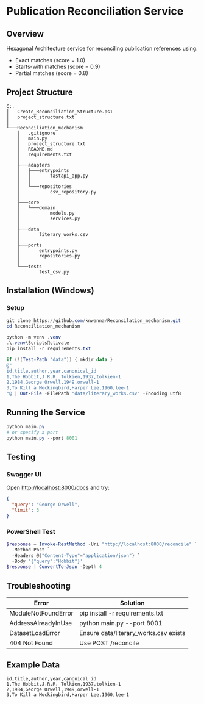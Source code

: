 # Publication Reconciliation Service

## Overview
Hexagonal Architecture service for reconciling publication references using:
- Exact matches (score = 1.0)
- Starts-with matches (score = 0.9)
- Partial matches (score = 0.8)

## Project Structure
```
C:.
│   Create_Reconciliation_Structure.ps1
│   project_structure.txt
│
└───Reconciliation_mechanism
    │   .gitignore
    │   main.py
    │   project_structure.txt
    │   README.md
    │   requirements.txt
    │
    ├───adapters
    │   ├───entrypoints
    │   │       fastapi_app.py
    │   │
    │   └───repositories
    │           csv_repository.py
    │
    ├───core
    │   └───domain
    │           models.py
    │           services.py
    │
    ├───data
    │       literary_works.csv
    │
    ├───ports
    │       entrypoints.py
    │       repositories.py
    │
    └───tests
            test_csv.py
```

## Installation (Windows)


### Setup
```powershell
git clone https://github.com/knwanna/Reconsilation_mechanism.git
cd Reconciliation_mechanism

python -m venv .venv
.\.venv\Scriptsctivate
pip install -r requirements.txt

if (!(Test-Path "data")) { mkdir data }
@"
id,title,author,year,canonical_id
1,The Hobbit,J.R.R. Tolkien,1937,tolkien-1
2,1984,George Orwell,1949,orwell-1
3,To Kill a Mockingbird,Harper Lee,1960,lee-1
"@ | Out-File -FilePath "data/literary_works.csv" -Encoding utf8
```

## Running the Service
```powershell
python main.py
# or specify a port
python main.py --port 8001
```

## Testing

### Swagger UI
Open [http://localhost:8000/docs](http://localhost:8000/docs) and try:
```json
{
  "query": "George Orwell",
  "limit": 3
}
```

### PowerShell Test
```powershell
$response = Invoke-RestMethod -Uri "http://localhost:8000/reconcile" `
  -Method Post `
  -Headers @{"Content-Type"="application/json"} `
  -Body '{"query":"Hobbit"}'
$response | ConvertTo-Json -Depth 4
```

## Troubleshooting

| Error | Solution |
|-------|----------|
| ModuleNotFoundError | pip install -r requirements.txt |
| AddressAlreadyInUse | python main.py --port 8001 |
| DatasetLoadError | Ensure data/literary_works.csv exists |
| 404 Not Found | Use POST /reconcile |

## Example Data
```csv
id,title,author,year,canonical_id
1,The Hobbit,J.R.R. Tolkien,1937,tolkien-1
2,1984,George Orwell,1949,orwell-1
3,To Kill a Mockingbird,Harper Lee,1960,lee-1
```
